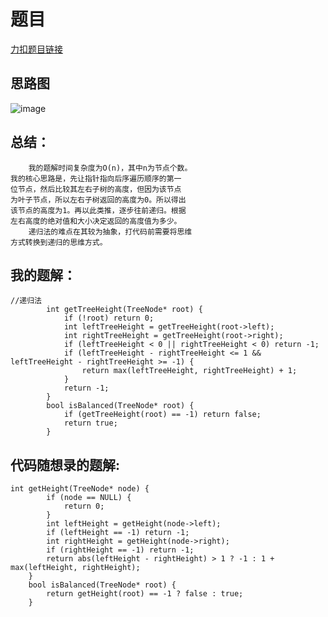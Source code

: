 # 题目
[力扣题目链接](https://leetcode-cn.com/problems/balanced-binary-tree/)
## 思路图
![image](https://github.com/sumo123456789/DataStructureAndAlgorithm/blob/main/6.%E4%BA%8C%E5%8F%89%E6%A0%91/image/binaryTree7.png)
## 总结：
```
    我的题解时间复杂度为O(n)，其中n为节点个数。
我的核心思路是，先让指针指向后序遍历顺序的第一
位节点，然后比较其左右子树的高度，但因为该节点
为叶子节点，所以左右子树返回的高度为0。所以得出
该节点的高度为1。再以此类推，逐步往前递归。根据
左右高度的绝对值和大小决定返回的高度值为多少。
    递归法的难点在其较为抽象，打代码前需要将思维
方式转换到递归的思维方式。
```
## 我的题解：
```
//递归法
        int getTreeHeight(TreeNode* root) {
            if (!root) return 0;
            int leftTreeHeight = getTreeHeight(root->left);
            int rightTreeHeight = getTreeHeight(root->right);
            if (leftTreeHeight < 0 || rightTreeHeight < 0) return -1;
            if (leftTreeHeight - rightTreeHeight <= 1 && leftTreeHeight - rightTreeHeight >= -1) {
                return max(leftTreeHeight, rightTreeHeight) + 1;
            } 
            return -1;             
        }
        bool isBalanced(TreeNode* root) {
            if (getTreeHeight(root) == -1) return false;
            return true;
        }
```
## 代码随想录的题解:
```
int getHeight(TreeNode* node) {
        if (node == NULL) {
            return 0;
        }
        int leftHeight = getHeight(node->left);
        if (leftHeight == -1) return -1;
        int rightHeight = getHeight(node->right);
        if (rightHeight == -1) return -1;
        return abs(leftHeight - rightHeight) > 1 ? -1 : 1 + max(leftHeight, rightHeight);
    }
    bool isBalanced(TreeNode* root) {
        return getHeight(root) == -1 ? false : true;
    }
```
